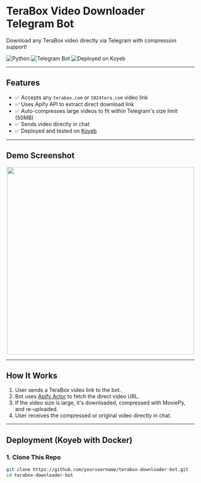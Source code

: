 # TeraBox Video Downloader Telegram Bot

Download any TeraBox video directly via Telegram with compression support!

![Python](https://img.shields.io/badge/Python-3.10-blue?style=flat-square)
![Telegram Bot](https://img.shields.io/badge/Telegram-Bot-blue?style=flat-square)
![Deployed on Koyeb](https://img.shields.io/badge/Deploy-Koyeb-success?style=flat-square)

---

## Features

- ✅ Accepts any `terabox.com` or `1024tera.com` video link
- ✅ Uses Apify API to extract direct download link
- ✅ Auto-compresses large videos to fit within Telegram's size limit (50MB)
- ✅ Sends video directly in chat
- ✅ Deployed and tested on [Koyeb](https://www.koyeb.com)

---

## Demo Screenshot

<p align="center">
  <img src="https://your-screenshot-url.com/demo.png" width="500" />
</p>

---

## How It Works

1. User sends a TeraBox video link to the bot.
2. Bot uses [Apify Actor](https://apify.com/easyapi/terabox-video-file-downloader) to fetch the direct video URL.
3. If the video size is large, it's downloaded, compressed with MoviePy, and re-uploaded.
4. User receives the compressed or original video directly in chat.

---

## Deployment (Koyeb with Docker)

### 1. Clone This Repo

```bash
git clone https://github.com/yourusername/terabox-downloader-bot.git
cd terabox-downloader-bot
